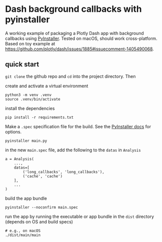 # Dash background callbacks with pyinstaller

A working example of packaging a Plotly Dash app with background callbacks using [PyInstaller](https://pyinstaller.org).
Tested on macOS, should work cross-platform.
Based on toy example at https://github.com/plotly/dash/issues/1885#issuecomment-1405490068.

## quick start

`git clone` the github repo and `cd` into the project directory. Then

create and activate a virtual environment
```shell
python3 -m venv .venv
source .venv/bin/activate
```

install the dependencies
```shell
pip install -r requirements.txt

```

Make a `.spec` specification file for the build.
See the [PyInstaller docs](https://pyinstaller.org/en/stable/usage.html) for options.

```shell
pyinstaller main.py
```

in the new `main.spec` file, add the following to the `datas` in `Analysis`
```{r}
a = Analysis(
    ...,
    datas=[
        ('long_callbacks', 'long_callbacks'),
        ('cache', 'cache')
    ],
    ...
)
```

build the app bundle
```shell
pyinstaller --noconfirm main.spec
```

run the app by running the executable or app bundle in the `dist` directory
(depends on OS and build specs)

```shell
# e.g., on macOS
./dist/main/main
```
